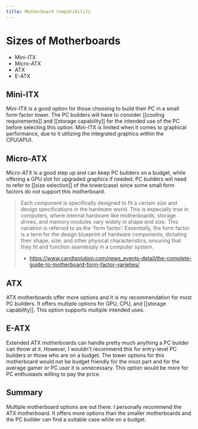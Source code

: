 ```yaml
---
title: Motherboard Compatibility
---
```

# Sizes of Motherboards

* Mini-ITX
* Micro-ATX
* ATX
* E-ATX
## Mini-ITX

Mini-ITX is a good option for those choosing to build their PC in a small form factor tower. The PC builders will have to consider [[cooling requirements]] and [[storage capability]] for the intended use of the PC before selecting this option. Mini-ITX is limited when it comes to graphical performance, due to it utilizing the integrated graphics within the CPU(APU).

## Micro-ATX

Micro-ATX is a good step up and can keep PC builders on a budget, while offering a GPU slot for upgraded graphics if needed. PC builders will need to refer to [[size selection]] of the tower(case) since some small form factors do not support this motherboard.

> Each component is specifically designed to fit a certain size and design specifications in the hardware world. This is especially true in computers, where internal hardware like motherboards, storage drives, and memory modules vary widely in shape and size. This variation is referred to as the 'form factor.' Essentially, the form factor is a term for the design blueprint of hardware components, dictating their shape, size, and other physical characteristics, ensuring that they fit and function seamlessly in a computer system.
> - https://www.candtsolution.com/news_events-detail/the-complete-guide-to-motherboard-form-factor-varieties/

## ATX

ATX motherboards offer more options and it is my recommendation for most PC builders. It offers multiple options for GPU, CPU, and [[storage capability]]. This option supports multiple intended uses.

## E-ATX

Extended ATX motherboards can handle pretty much anything a PC builder can throw at it. However, I wouldn't recommend this for entry-level PC builders or those who are on a budget. The tower options for this motherboard would not be budget friendly for the most part and for the average gamer or PC user it is unnecessary. This option would be more for PC enthusiasts willing to pay the price.

## Summary

Multiple motherboard options are out there. I personally recommend the ATX motherboard. It offers more options than the smaller motherboards and the PC builder can find a suitable case while on a budget. 
